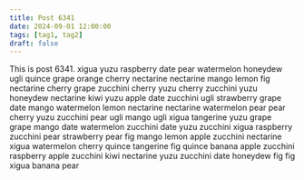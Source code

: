 ```yaml
---
title: Post 6341
date: 2024-09-01 12:00:00
tags: [tag1, tag2]
draft: false
---
```

This is post 6341.
xigua
yuzu
raspberry
date
pear
watermelon
honeydew
ugli
quince
grape
orange
cherry
nectarine
nectarine
mango
lemon
fig
nectarine
cherry
grape
zucchini
cherry
yuzu
cherry
zucchini
yuzu
honeydew
nectarine
kiwi
yuzu
apple
date
zucchini
ugli
strawberry
grape
date
mango
watermelon
lemon
nectarine
nectarine
watermelon
pear
pear
cherry
yuzu
zucchini
pear
ugli
mango
ugli
xigua
tangerine
yuzu
grape
grape
mango
date
watermelon
zucchini
date
yuzu
zucchini
xigua
raspberry
zucchini
pear
strawberry
pear
fig
mango
lemon
apple
zucchini
nectarine
xigua
watermelon
cherry
quince
tangerine
fig
quince
banana
apple
zucchini
raspberry
apple
zucchini
kiwi
nectarine
yuzu
zucchini
date
honeydew
fig
fig
xigua
banana
pear
